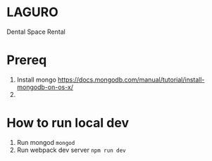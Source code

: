 # LAGURO
Dental Space Rental

# Prereq
1. Install mongo https://docs.mongodb.com/manual/tutorial/install-mongodb-on-os-x/
2. 

# How to run local dev
1. Run mongod `mongod`
2. Run webpack dev server `npm run dev`
